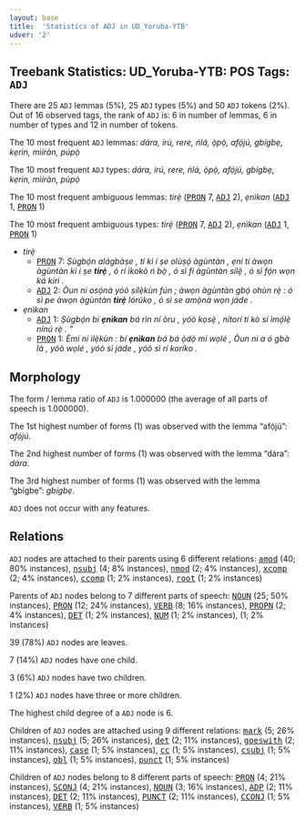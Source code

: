 ```yaml
---
layout: base
title:  'Statistics of ADJ in UD_Yoruba-YTB'
udver: '2'
---
```


## Treebank Statistics: UD_Yoruba-YTB: POS Tags: `ADJ`

There are 25 `ADJ` lemmas (5%), 25 `ADJ` types (5%) and 50 `ADJ` tokens (2%).
Out of 16 observed tags, the rank of `ADJ` is: 6 in number of lemmas, 6 in number of types and 12 in number of tokens.

The 10 most frequent `ADJ` lemmas: <em>dára, irú, rere, ńlá, ọ̀pọ̀, afọ́jú, gbígbẹ, kẹrin, mìíràn, púpọ̀</em>

The 10 most frequent `ADJ` types:  <em>dára, irú, rere, ńlá, ọ̀pọ̀, afọ́jú, gbígbẹ, kẹrin, mìíràn, púpọ̀</em>

The 10 most frequent ambiguous lemmas: <em>tirẹ̀</em> (<tt><a href="yo_ytb-pos-PRON.html">PRON</a></tt> 7, <tt><a href="yo_ytb-pos-ADJ.html">ADJ</a></tt> 2), <em>ẹnìkan</em> (<tt><a href="yo_ytb-pos-ADJ.html">ADJ</a></tt> 1, <tt><a href="yo_ytb-pos-PRON.html">PRON</a></tt> 1)

The 10 most frequent ambiguous types:  <em>tirẹ̀</em> (<tt><a href="yo_ytb-pos-PRON.html">PRON</a></tt> 7, <tt><a href="yo_ytb-pos-ADJ.html">ADJ</a></tt> 2), <em>ẹnìkan</em> (<tt><a href="yo_ytb-pos-ADJ.html">ADJ</a></tt> 1, <tt><a href="yo_ytb-pos-PRON.html">PRON</a></tt> 1)


* <em>tirẹ̀</em>
  * <tt><a href="yo_ytb-pos-PRON.html">PRON</a></tt> 7: <em>Ṣùgbọ́n alágbàṣe , tí kì í ṣe olùṣọ́ àgùntàn , ẹni tí àwọn àgùntàn kì í ṣe <b>tirẹ̀</b> , ó rí ìkokò ń bọ̀ , ó sì fi àgùntàn sílẹ̀ , ó sì fọ́n wọn ká kiri .</em>
  * <tt><a href="yo_ytb-pos-ADJ.html">ADJ</a></tt> 2: <em>Òun ni osọ́nà yóò ṣílẹ̀kùn fún ; àwọn àgùntàn gbọ́ ohùn rẹ̀ : ó sì pe àwọn àgùntàn <b>tirẹ̀</b> lórúkọ , ó sì se amọ̀nà wọn jáde .</em>
* <em>ẹnìkan</em>
  * <tt><a href="yo_ytb-pos-ADJ.html">ADJ</a></tt> 1: <em>Ṣùgbọ́n bí <b>ẹnìkan</b> bá rìn ní òru , yóò kọsẹ̀ , nítorí tí kò sí ìmọ́lẹ̀ nínú rẹ̀ . ”</em>
  * <tt><a href="yo_ytb-pos-PRON.html">PRON</a></tt> 1: <em>Èmi ni ìlẹ̀kùn : bí <b>ẹnìkan</b> bá bá ọ̀dọ̀ mi wọlé , Òun ni a ó gbà là , yóò wọlé , yóò sì jáde , yóò sì rí koríko .</em>

## Morphology

The form / lemma ratio of `ADJ` is 1.000000 (the average of all parts of speech is 1.000000).

The 1st highest number of forms (1) was observed with the lemma “afọ́jú”: <em>afọ́jú</em>.

The 2nd highest number of forms (1) was observed with the lemma “dára”: <em>dára</em>.

The 3rd highest number of forms (1) was observed with the lemma “gbígbẹ”: <em>gbígbẹ</em>.

`ADJ` does not occur with any features.


## Relations

`ADJ` nodes are attached to their parents using 6 different relations: <tt><a href="yo_ytb-dep-amod.html">amod</a></tt> (40; 80% instances), <tt><a href="yo_ytb-dep-nsubj.html">nsubj</a></tt> (4; 8% instances), <tt><a href="yo_ytb-dep-nmod.html">nmod</a></tt> (2; 4% instances), <tt><a href="yo_ytb-dep-xcomp.html">xcomp</a></tt> (2; 4% instances), <tt><a href="yo_ytb-dep-ccomp.html">ccomp</a></tt> (1; 2% instances), <tt><a href="yo_ytb-dep-root.html">root</a></tt> (1; 2% instances)

Parents of `ADJ` nodes belong to 7 different parts of speech: <tt><a href="yo_ytb-pos-NOUN.html">NOUN</a></tt> (25; 50% instances), <tt><a href="yo_ytb-pos-PRON.html">PRON</a></tt> (12; 24% instances), <tt><a href="yo_ytb-pos-VERB.html">VERB</a></tt> (8; 16% instances), <tt><a href="yo_ytb-pos-PROPN.html">PROPN</a></tt> (2; 4% instances), <tt><a href="yo_ytb-pos-DET.html">DET</a></tt> (1; 2% instances), <tt><a href="yo_ytb-pos-NUM.html">NUM</a></tt> (1; 2% instances),  (1; 2% instances)

39 (78%) `ADJ` nodes are leaves.

7 (14%) `ADJ` nodes have one child.

3 (6%) `ADJ` nodes have two children.

1 (2%) `ADJ` nodes have three or more children.

The highest child degree of a `ADJ` node is 6.

Children of `ADJ` nodes are attached using 9 different relations: <tt><a href="yo_ytb-dep-mark.html">mark</a></tt> (5; 26% instances), <tt><a href="yo_ytb-dep-nsubj.html">nsubj</a></tt> (5; 26% instances), <tt><a href="yo_ytb-dep-det.html">det</a></tt> (2; 11% instances), <tt><a href="yo_ytb-dep-goeswith.html">goeswith</a></tt> (2; 11% instances), <tt><a href="yo_ytb-dep-case.html">case</a></tt> (1; 5% instances), <tt><a href="yo_ytb-dep-cc.html">cc</a></tt> (1; 5% instances), <tt><a href="yo_ytb-dep-csubj.html">csubj</a></tt> (1; 5% instances), <tt><a href="yo_ytb-dep-obl.html">obl</a></tt> (1; 5% instances), <tt><a href="yo_ytb-dep-punct.html">punct</a></tt> (1; 5% instances)

Children of `ADJ` nodes belong to 8 different parts of speech: <tt><a href="yo_ytb-pos-PRON.html">PRON</a></tt> (4; 21% instances), <tt><a href="yo_ytb-pos-SCONJ.html">SCONJ</a></tt> (4; 21% instances), <tt><a href="yo_ytb-pos-NOUN.html">NOUN</a></tt> (3; 16% instances), <tt><a href="yo_ytb-pos-ADP.html">ADP</a></tt> (2; 11% instances), <tt><a href="yo_ytb-pos-DET.html">DET</a></tt> (2; 11% instances), <tt><a href="yo_ytb-pos-PUNCT.html">PUNCT</a></tt> (2; 11% instances), <tt><a href="yo_ytb-pos-CCONJ.html">CCONJ</a></tt> (1; 5% instances), <tt><a href="yo_ytb-pos-VERB.html">VERB</a></tt> (1; 5% instances)


